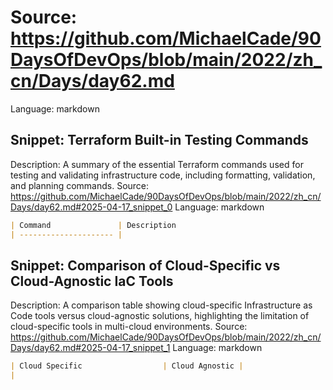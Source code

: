 # Source: https://github.com/MichaelCade/90DaysOfDevOps/blob/main/2022/zh_cn/Days/day62.md
Language: markdown

## Snippet: Terraform Built-in Testing Commands
Description: A summary of the essential Terraform commands used for testing and validating infrastructure code, including formatting, validation, and planning commands.
Source: https://github.com/MichaelCade/90DaysOfDevOps/blob/main/2022/zh_cn/Days/day62.md#2025-04-17_snippet_0
Language: markdown

```markdown
| Command               | Description                                                                                | 
| --------------------- |
```

## Snippet: Comparison of Cloud-Specific vs Cloud-Agnostic IaC Tools
Description: A comparison table showing cloud-specific Infrastructure as Code tools versus cloud-agnostic solutions, highlighting the limitation of cloud-specific tools in multi-cloud environments.
Source: https://github.com/MichaelCade/90DaysOfDevOps/blob/main/2022/zh_cn/Days/day62.md#2025-04-17_snippet_1
Language: markdown

```markdown
| Cloud Specific                  | Cloud Agnostic | 
|
```